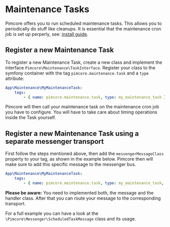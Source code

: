 # Maintenance Tasks

Pimcore offers you to run scheduled maintenance tasks. This allows you to periodically do stuff like cleanups. 
It is essential that the maintenance cron job is set up perperly, see: [install guide](../01_Getting_Started/00_Installation/01_Webserver_Installation.md#5-maintenance-cron-job).  

## Register a new Maintenance Task

To register a new Maintenance Task, create a new class and implement the interface `Pimcore\Maintenance\TaskInterface`. Register your class to the symfony container with the tag `pimcore.maintenance.task` and a `type` attribute:   

```yaml
App\Maintenance\MyMaintenanceTask:
    tags:
        - { name: pimcore.maintenance.task, type: my_maintenance_task }
```

Pimcore will then call your maintenance task on the maintenance cron job you have to configure. You will have to take care about timing operations inside the Task yourself.

## Register a new Maintenance Task using a separate messenger transport

First follow the steps mentioned above, then add the `messengerMessageClass` property to your tag, as shown in the example below.
Pimcore then will make sure to add this specific message to the messenger bus.

```yaml
App\Maintenance\MyMaintenanceTask:
    tags:
        - { name: pimcore.maintenance.task, type: my_maintenance_task, messengerMessageClass: '\App\Messenger\MyMaintenanceMessage' }
```

**Please be aware:** 
You need to implemented both, the message and the handler class. 
After that you can route your message to the corresponding transport.

For a full example you can have a look at the `\Pimcore\Messenger\ScheduledTaskMessage` class and its usage.
